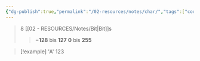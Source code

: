 ```yaml
---
{"dg-publish":true,"permalink":"/02-resources/notes/char/","tags":["code","speicher"],"noteIcon":"","updated":"2025-07-12T13:31:41.000+02:00"}
---
```


>8 [[02 - RESOURCES/Notes/Bit\|Bit]]s
>>**−128** bis **127**
>>**0** bis **255**

>[!example] 
>'A'
>123
>